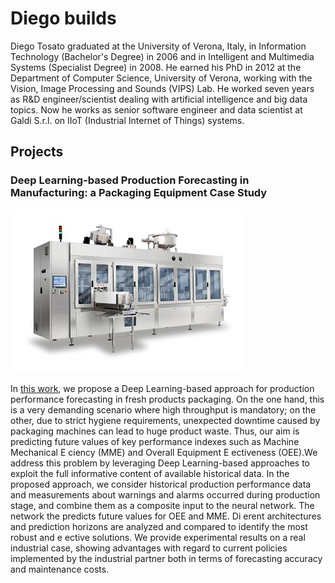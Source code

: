 # Diego builds

Diego Tosato graduated at the University of Verona, Italy, in Information Technology (Bachelor's Degree) in 2006 and in Intelligent and Multimedia Systems (Specialist Degree) in 2008. He earned his PhD in 2012 at the Department of Computer Science, University of Verona, working with the Vision, Image Processing and Sounds (VIPS) Lab. He worked seven years as R&D engineer/scientist dealing with artificial intelligence and big data topics. Now he works as senior software engineer and data scientist at Galdi S.r.l. on IIoT (Industrial Internet of Things) systems.

## Projects

### Deep Learning-based Production Forecasting in Manufacturing: a Packaging Equipment Case Study

![Galdi RG270](assets/rg270.jpg)

In [this work](https://drive.google.com/file/d/1786cyeb1RUIUz2zJDLNUeIB9bYTh92ne/view?usp=sharing), we propose a Deep Learning-based approach for production performance forecasting in fresh products packaging. On the one hand, this is a very demanding scenario where high throughput is mandatory; on the other, due to strict hygiene requirements, unexpected downtime caused by packaging machines can lead to huge product waste. Thus, our aim is predicting future values of key performance indexes such as Machine Mechanical E ciency (MME) and Overall Equipment E ectiveness (OEE).We address this problem by leveraging Deep Learning-based approaches to exploit the full informative content of available historical data. In the proposed approach, we consider historical production performance data and measurements about warnings and alarms occurred during production stage, and combine them as a composite input to the neural network. The network the predicts future values for OEE and MME. Di erent architectures and prediction horizons are analyzed and compared to identify the most robust and e ective solutions. We provide experimental results on a real industrial case, showing advantages with regard to current policies implemented by the industrial partner both in terms of forecasting accuracy and maintenance costs.
